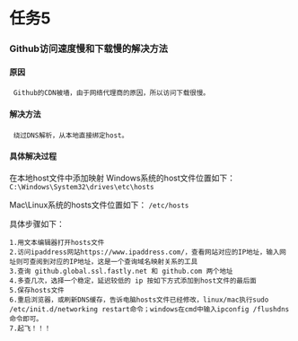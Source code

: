 # 任务5 #
### Github访问速度慢和下载慢的解决方法 ###

#### 原因 ####
``` Github的CDN被墙，由于网络代理商的原因，所以访问下载很慢。```

#### 解决方法 ####
``` 绕过DNS解析，从本地直接绑定host。```

#### 具体解决过程 ####
在本地host文件中添加映射
Windows系统的host文件位置如下：
```C:\Windows\System32\drives\etc\hosts```

Mac\Linux系统的hosts文件位置如下：
```/etc/hosts```

具体步骤如下：

```
1.用文本编辑器打开hosts文件
2.访问ipaddress网站https://www.ipaddress.com/，查看网站对应的IP地址，输入网址则可查阅到对应的IP地址，这是一个查询域名映射关系的工具
3.查询 github.global.ssl.fastly.net 和 github.com 两个地址
4.多查几次，选择一个稳定，延迟较低的 ip 按如下方式添加到host文件的最后面
5.保存hosts文件
6.重启浏览器，或刷新DNS缓存，告诉电脑hosts文件已经修改，linux/mac执行sudo /etc/init.d/networking restart命令；windows在cmd中输入ipconfig /flushdns命令即可。
7.起飞！！！
```
